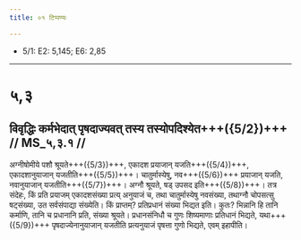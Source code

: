 ```yaml
---
title: ०१ टिप्पण्यः

---
```

- 5/1: E2: 5,145; E6: 2,85

____________________________________________


# ५,३

## विवृद्धिः कर्मभेदात् पृषदाज्यवत् तस्य तस्योपदिश्येत+++({5/2})+++ // MS_५,३.१ //

अग्नीषोमीये पशौ श्रूयते+++({5/3})+++, एकादश प्रयाजान् यजति+++({5/4})+++, एकादशानुयाजान् यजतीति+++({5/5})+++। चातुर्मास्येषु, नव+++({5/6})+++ प्रयाजान् यजति, नवानुयाजान् यजतीति+++({5/7})+++। अग्नौ श्रूयते, षड् उपसद इति+++({5/8})+++। तत्र संदेहः, किं प्रति प्रयाजम् एकादशसंख्या प्रत्य् अनुयाजं च, तथा चातुर्मास्येषु नवसंख्या, तथाग्नौ चोपसत्सु षट्संख्या, उत सर्वसंपाद्या संख्येति। किं प्राप्तम्? प्रतिप्रधानं संख्या भिद्यत इति। कुतः? भिन्नानि हि तानि कर्माणि, तानि च प्रधानानि प्रति, संख्या श्रूयते। प्रधानसंनिधौ च गुणः शिष्यमाणाः प्रतिधानं भिद्यते, यथा+++({5/9})+++ पृषदाज्येनानुयाजान् यजतीति प्रत्यनुयाजं पृषत्ता गुणो भिद्यते, एवम् इहापीति।
